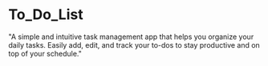 # To_Do_List
"A simple and intuitive task management app that helps you organize your daily tasks. Easily add, edit, and track your to-dos to stay productive and on top of your schedule."
